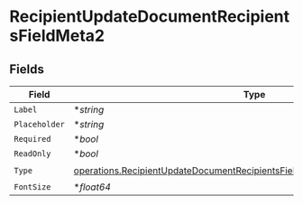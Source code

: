 # RecipientUpdateDocumentRecipientsFieldMeta2


## Fields

| Field                                                                                                                                                                        | Type                                                                                                                                                                         | Required                                                                                                                                                                     | Description                                                                                                                                                                  |
| ---------------------------------------------------------------------------------------------------------------------------------------------------------------------------- | ---------------------------------------------------------------------------------------------------------------------------------------------------------------------------- | ---------------------------------------------------------------------------------------------------------------------------------------------------------------------------- | ---------------------------------------------------------------------------------------------------------------------------------------------------------------------------- |
| `Label`                                                                                                                                                                      | **string*                                                                                                                                                                    | :heavy_minus_sign:                                                                                                                                                           | N/A                                                                                                                                                                          |
| `Placeholder`                                                                                                                                                                | **string*                                                                                                                                                                    | :heavy_minus_sign:                                                                                                                                                           | N/A                                                                                                                                                                          |
| `Required`                                                                                                                                                                   | **bool*                                                                                                                                                                      | :heavy_minus_sign:                                                                                                                                                           | N/A                                                                                                                                                                          |
| `ReadOnly`                                                                                                                                                                   | **bool*                                                                                                                                                                      | :heavy_minus_sign:                                                                                                                                                           | N/A                                                                                                                                                                          |
| `Type`                                                                                                                                                                       | [operations.RecipientUpdateDocumentRecipientsFieldMetaDocumentsRecipientsType](../../models/operations/recipientupdatedocumentrecipientsfieldmetadocumentsrecipientstype.md) | :heavy_check_mark:                                                                                                                                                           | N/A                                                                                                                                                                          |
| `FontSize`                                                                                                                                                                   | **float64*                                                                                                                                                                   | :heavy_minus_sign:                                                                                                                                                           | N/A                                                                                                                                                                          |